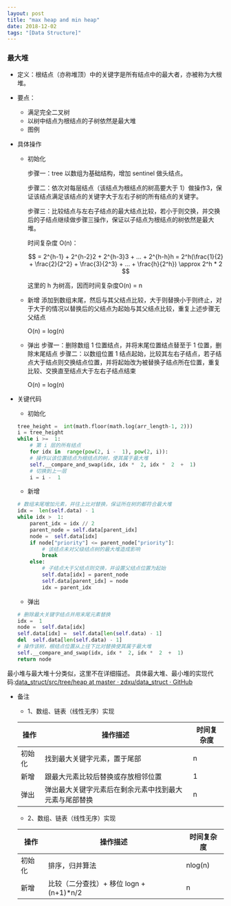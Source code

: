 ```yaml
---
layout: post
title: "max heap and min heap"
date: 2018-12-02
tags: "[Data Structure]"
---
```


<script type="text/javascript" src="http://cdn.mathjax.org/mathjax/latest/MathJax.js?config=default"></script>

### 最大堆

  - 定义：根结点（亦称堆顶）中的关键字是所有结点中的最大者，亦被称为大根堆。
  - 要点：
    - 满足完全二叉树
    - 以树中结点为根结点的子树依然是最大堆
    - 图例

  - 具体操作
    - 初始化

      步骤一：tree 以数组为基础结构，增加 sentinel 做头结点。

      步骤二：依次对每层结点（该结点为根结点的树高要大于 1）做操作3，保证该结点满足该结点的关键字大于左右子树的所有结点的关键字。

      步骤三：比较结点与左右子结点的最大结点比较，若小于则交换，并交换后的子结点继续做步骤三操作，保证以子结点为根结点的树依然是最大堆。

      时间复杂度 O(n)：

      $$
       = 2^{h-1} + 2^{h-2}2 + 2^{h-3}3 + ... + 2^{h-h}h
       = 2^h(\frac{1}{2} + \frac{2}{2^2} + \frac{3}{2^3} + ... + \frac{h}{2^h})
       \approx 2^h * 2
      $$

      这里的 h 为树高，因而时间复杂度O(n) = n

    - 新增
      添加到数组末尾，然后与其父结点比较，大于则替换小于则终止，对于大于的情况以替换后的父结点为起始与其父结点比较，重复上述步骤无父结点

      O(n) = log(n)
    - 弹出
      步骤一：删除数组 1 位置结点，并将末尾位置结点替至于 1 位置，删除末尾结点
      步骤二：以数组位置 1 结点起始，比较其左右子结点，若子结点大于结点则交换结点位置，并将起始改为被替换子结点所在位置，重复比较、交换直至结点大于左右子结点结束

      O(n) = log(n)

  - 关键代码
    - 初始化
    ```python
    tree_height =  int(math.floor(math.log(arr_length-1, 2)))
    i = tree_height
    while i >=  1:
        # 第 i 层的所有结点
        for idx in  range(pow(2, i -  1), pow(2, i)):
        # 操作以该位置结点为根结点的树，使其属于最大堆
        self.__compare_and_swap(idx, idx *  2, idx *  2  +  1)
        # 切换到上一层
        i = i -  1
    ```
    - 新增
    ```python
    # 数组末尾增加元素，并往上比对替换，保证所在树的都符合最大堆
    idx =  len(self.data) - 1
    while idx >  1:
        parent_idx = idx // 2
        parent_node = self.data[parent_idx]
        node =  self.data[idx]
        if node["priority"] <= parent_node["priority"]:
            # 该结点未对父级结点树的最大堆造成影响
            break
        else:
            # 子结点大于父结点则交换，并设置父结点位置为起始
            self.data[idx] = parent_node
            self.data[parent_idx] = node
            idx = parent_idx
    ```
    - 弹出
    ```python
    # 删除最大关键字结点并用末尾元素替换
    idx =  1
    node =  self.data[idx]
    self.data[idx] =  self.data[len(self.data) - 1]
    del  self.data[len(self.data) - 1]
    # 操作该树，根结点位置从上往下比对替换使其属于最大堆
    self.__compare_and_swap(idx, idx *  2, idx *  2  +  1)
    return node
    ```

最小堆与最大堆十分类似，这里不在详细描述。
具体最大堆、最小堆的实现代码:[data_struct/src/tree/heap at master · zdxu/data_struct · GitHub](https://github.com/zdxu/data_struct/tree/master/src/tree/heap)

- 备注
   - 1、数组、链表（线性无序）实现

   |操作|操作描述|时间复杂度
   |---|---|---
   |初始化|找到最大关键字元素，置于尾部|n
   |新增|跟最大元素比较后替换或存放相邻位置|1
   |弹出|弹出最大关键字元素后在剩余元素中找到最大元素与尾部替换|n

   - 2、数组、链表（线性无序）实现

   |操作|操作描述|时间复杂度
   |---|---|---
   |初始化|排序，归并算法|nlog(n)
   |新增|比较（二分查找）+ 移位 logn + (n+1)*n/2|n